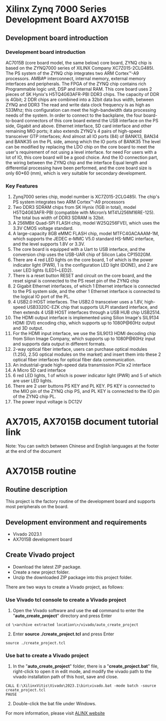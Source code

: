 # Xilinx Zynq 7000 Series Development Board AX7015B
## Development board introduction
### Development board introduction
AC7015B (core board model, the same below) core board, ZYNQ chip is based on the ZYNQ7000 series of XILINX Company
XC7Z015-2CLG485I. The PS system of the ZYNQ chip integrates two ARM Cortex™-A9 processors.
AMBA® interconnect, internal memory, external memory interfaces and peripherals. The FPGA of the ZYNQ chip contains rich
Programmable logic unit, DSP and internal RAM.
This core board uses 2 pieces of SK Hynix's H5TQ4G63AFR-PBI DDR3 chips.
The capacity of DDR is 4Gbit; 2 DDR chips are combined into a 32bit data bus width, between ZYNQ and DDR3
The read and write data clock frequency is as high as 533Mhz; this configuration can meet the high-bandwidth data processing needs of the system.
In order to connect to the backplane, the four board-to-board connectors of this core board extend the USB interface on the PS side, Gigabit and above.
Ethernet interface, SD card interface and other remaining MIO ports; it also extends ZYNQ's 4 pairs of high-speed transceiver GTP interfaces;
And almost all IO ports (84) of BANK13, BAN34 and BANK35 on the PL side, among which the IO ports of BANK35
The level can be modified by replacing the LDO chip on the core board to meet the user's requirement of not using a level interface. for need
For users with a lot of IO, this core board will be a good choice. And the IO connection part, the wiring between the ZYNQ chip and the interface
Equal length and differential processing have been performed, and the core board size is only 60*60 (mm), which is very suitable for secondary development.
### Key Features
1. Zynq7000 series chip, model number is XC7Z015-2CLG485I. The chip's PS system integrates two ARM Cortex™-A9 processors
2. Two DDR3 SDRAM chips from SK Hynix (1GB in total), model H5TQ4G63AFR-PBI (compatible with Micron’s MT41J256M16RE-125). The total bus width of DDR3 SDRAM is 32bit.
3. A 256MBit Quad-SPI FLASH chip, model W25Q256FVEI, which uses the 3.3V CMOS voltage standard.
4. A large-capacity 8GB eMMC FLASH chip, model MTFC4GACAAAM-1M, which supports the JEDEC e-MMC V5.0 standard HS-MMC interface, and the level supports 1.8V or 3.3V.
5. The core board is equipped with a Uart to USB interface, and the conversion chip uses the USB-UAR chip of Silicon Labs CP1502GM.
6. There are 4 red LED lights on the core board, 1 of which is the power indicator light (PWR), 1 is the configuration LED light (DONE), and 2 are user LED lights (LED1~LED2).
7. There is a reset button RESET and circuit on the core board, and the reset signal is connected to the PS reset pin of the ZYNQ chip
8. 2 Gigabit Ethernet interfaces, of which 1 Ethernet interface is connected to the PS system side, and the other 1 Ethernet interface is connected to the logical IO port of the PL.
9. 4 USB2.0 HOST interfaces. The USB2.0 transceiver uses a 1.8V, high-speed USB3320C-EZK chip that supports ULPI standard interface, and then extends 4 USB HOST interfaces through a USB HUB chip USB2514.
10. The HDMI output interface is implemented using Silion Image's SIL9134 HDMI (DVI) encoding chip, which supports up to 1080P@60Hz output and 3D output.
11. For the HDMI input interface, we use the SIL9013 HDMI decoding chip from Silion Image Company, which supports up to 1080P@60Hz input and supports data output in different formats.
12. 2-way optical fiber interface, users can purchase optical modules (1.25G, 2.5G optical modules on the market) and insert them into these 2 optical fiber interfaces for optical fiber data communication.
13. An industrial-grade high-speed data transmission PCIe x2 interface
14. A Micro SD card interface
15. 6 red LED lights, 1 of which is power indicator light (PWR) and 5 of which are user LED lights.
16. There are 2 user buttons PS KEY and PL KEY. PS KEY is connected to the MIO pin of the ZYNQ chip PS, and PL KEY is connected to the IO pin of the ZYNQ chip PL.
17. The power input voltage is DC12V

# AX7015, AX7015B document tutorial link

 Note: You can switch between Chinese and English languages at the footer at the end of the document

# AX7015B routine
## Routine description
This project is the factory routine of the development board and supports most peripherals on the board.
## Development environment and requirements
* Vivado 2023.1
* AX7015B development board
## Create Vivado project
* Download the latest ZIP package.
* Create a new project folder.
* Unzip the downloaded ZIP package into this project folder.


There are two ways to create a Vivado project, as follows:
### Use Vivado tcl console to create a Vivado project
1. Open the Vivado software and use the **cd** command to enter the "**auto_create_project**" directory and press Enter
```
cd \<archive extracted location\>/vivado/auto_create_project
```
2. Enter **source ./create_project.tcl** and press Enter
```
source ./create_project.tcl
```

### Use bat to create a Vivado project
1. In the "**auto_create_project**" folder, there is a "**create_project.bat**" file, right-click to open it in edit mode, and modify the vivado path to the vivado installation path of this host, save and close.
```
CALL E:\XilinxVitis\Vivado\2023.1\bin\vivado.bat -mode batch -source create_project.tcl
PAUSE
```
2. Double-click the bat file under Windows.


For more information, please visit [ALINX website](https://www.alinx.com)